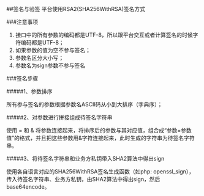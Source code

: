 ##签名与验签
平台使用RSA2(SHA256WithRSA)签名方式

###注意事项

1. 接口中的所有参数的编码都是UTF-8，所以跟平台交互或者计算签名的时候字符编码都是UTF-8；
2. 如果参数的值为空不参与签名；
3. 参数名区分大小写；
4. 参数名为sign参数不参与签名

###签名步骤

#####1、参数排序

所有参与签名的参数根据参数名ASCII码从小到大排序（字典序）；

#####2、对参数进行拼接组成待签名字符串

使用 = 和 & 将参数连接起来，将排序后的参数与其对应值，组合成“参数=参数值”的格式，并且把这些参数用&字符连接起来，此时生成的字符串为待签名字符串。

#####3、将待签名字符串和业务方私钥带入SHA2算法中得出sign

使用各自语言对应的SHA256WithRSA签名生成函数（如php: openssl_sign），传入待签名字符串、业务方私钥，由SHA2算法中得出sign，然后base64encode。



